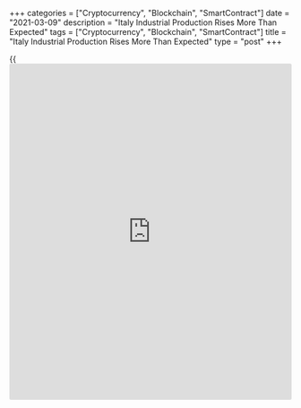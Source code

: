 +++
categories = ["Cryptocurrency", "Blockchain", "SmartContract"]
date = "2021-03-09"
description = "Italy Industrial Production Rises More Than Expected"
tags = ["Cryptocurrency", "Blockchain", "SmartContract"]
title = "Italy Industrial Production Rises More Than Expected"
type = "post"
+++

{{<iframe id="large-banner" src="https://www.bounty.group/#slide=22.0" width="100%" height="600" scrolling="no" style="border: 0px solid rgb(216, 221, 230); border-radius: 3px;">}}

Italy's industrial production rose more than expected in January,
figures from the statistical office Istat showed on Tuesday.

Industrial production grew 1.0 percent month-on-month in January,
following a 0.2 percent increase in December. Economists had expected a
0.7 percent rise.

On a yearly basis, industrial output fell 2.4 percent in January,
following a 1.6 percent decrease in the preceding month. Economists had
forecast a decline of 4.2 percent.

Among all sectors, capital goods production gained 1.4 percent monthly
in January and consumer goods output rose 1.2 percent. Intermediate
goods production grew 0.4 percent

Meanwhile, energy output decreased 0.8 percent.

For comments and feedback [contact](https://www.playgroundfx.com/contact/): editorial@rtt[news](https://www.letsplayfx.com/blog/forex-news-website/).com

[Economic News][1]

 **What parts of the world are seeing the best (and worst) economic
performances lately? Click[here][2] to check out our [Econ Scorecard][2]
and find out! See up-to-the-moment [ranking](https://www.playgroundfx.com/blog/crypto-exchange-ranking/)s for the best and worst
performers in [GDP][2], [unemployment rate][3], [inflation][4] and much
more.**

   1. www.rtt[news](https://www.letsplayfx.com/blog/forex-news-website/).com/Content/EconomicNews.aspx
   2. www.rtt[news](https://www.letsplayfx.com/blog/forex-news-website/).com/economic-scorecard/world-rank/GDP/highest-performance.aspx
   3. www.rtt[news](https://www.letsplayfx.com/blog/forex-news-website/).com/economic-scorecard/world-rank/unemployment-rate/lowest-performance.aspx
   4. www.rtt[news](https://www.letsplayfx.com/blog/forex-news-website/).com/economic-scorecard/world-rank/CPI/highest-performance.aspx